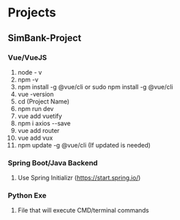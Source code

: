 # Projects

## SimBank-Project

### Vue/VueJS
1. node - v
2. npm -v
3. npm install -g @vue/cli or sudo npm install -g @vue/cli
4. vue -version
5. cd (Project Name)
6. npm run dev
7. vue add vuetify
8. npm i axios --save
9. vue add router
10. vue add vux
11. npm update -g @vue/cli (If updated is needed)

### Spring Boot/Java Backend
1. Use Spring Initializr (https://start.spring.io/)

### Python Exe
1. File that will execute CMD/terminal commands
